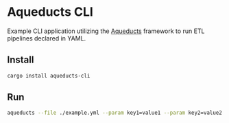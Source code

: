 # Aqueducts CLI

Example CLI application utilizing the [Aqueducts](../) framework to run ETL pipelines declared in YAML.

## Install

```bash
cargo install aqueducts-cli
```

## Run

```bash
aqueducts --file ./example.yml --param key1=value1 --param key2=value2  
```
